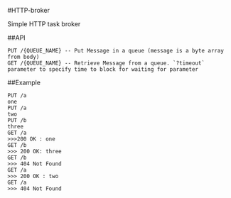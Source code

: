 #HTTP-broker

Simple HTTP task broker

##API
```
PUT /{QUEUE_NAME} -- Put Message in a queue (message is a byte array from body)
GET /{QUEUE_NAME} -- Retrieve Message from a queue. `?timeout` parameter to specify time to block for waiting for parameter
```

##Example 
```
PUT /a
one
PUT /a
two
PUT /b
three
GET /a
>>>200 OK : one
GET /b
>>> 200 OK: three
GET /b
>>> 404 Not Found
GET /a
>>> 200 OK : two
GET /a
>>> 404 Not Found
```